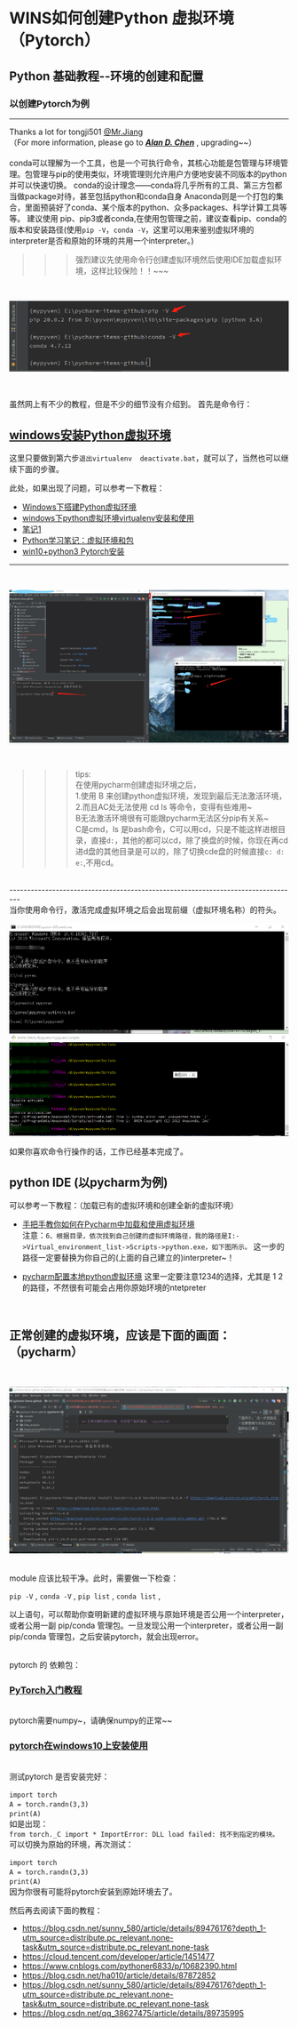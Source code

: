 # WINS如何创建Python 虚拟环境（Pytorch）
## Python 基础教程--环境的创建和配置
### 以创建Pytorch为例

----------------------------------------------
Thanks a lot for tongji501 [@Mr.Jiang](https://baike.baidu.com/item/吴彦祖/182990?fr=aladdin)<br>
（For more information, please go to ***[Alan D. Chen](https://github.com/Alan-D-Chen/Python-ABC)*** , upgrading~~）<br>  
conda可以理解为一个工具，也是一个可执行命令，其核心功能是包管理与环境管理。包管理与pip的使用类似，环境管理则允许用户方便地安装不同版本的python并可以快速切换。 conda的设计理念——conda将几乎所有的工具、第三方包都当做package对待，甚至包括python和conda自身 Anaconda则是一个打包的集合，里面预装好了conda、某个版本的python、众多packages、科学计算工具等等。
建议使用 pip、pip3或者conda,在使用包管理之前，建议查看pip、conda的版本和安装路径(使用`pip -V`，`conda -V`，这里可以用来鉴别虚拟环境的interpreter是否和原始的环境的共用一个interpreter。)
<br>
>>>强烈建议先使用命令行创建虚拟环境然后使用IDE加载虚拟环境，这样比较保险！！~~~
<br>

![图片1](https://github.com/Alan-D-Chen/Python-ABC/blob/master/%E5%BE%AE%E4%BF%A1%E5%9B%BE%E7%89%87_20200330200813.png)

<br>

虽然网上有不少的教程，但是不少的细节没有介绍到。
首先是命令行：
## [windows安装Python虚拟环境](https://www.cnblogs.com/sisa/p/10824191.html)
这里只要做到第六步`退出virtualenv  deactivate.bat`，就可以了，当然也可以继续下面的步骤。

此处，如果出现了问题，可以参考一下教程：
* [Windows下搭建Python虚拟环境](https://www.jianshu.com/p/ad2d8ee4a679)
* [windows下python虚拟环境virtualenv安装和使用](https://www.cnblogs.com/sunyllove/p/9748995.html)
* [笔记1](https://www.jianshu.com/p/3b9b218b66a3)
* [Python学习笔记：虚拟环境和包](https://blog.csdn.net/lvsehaiyang1993/article/details/82749360)
* [win10+python3 Pytorch安装](https://blog.csdn.net/ZHUJIYAO/article/details/89554096)

---------------------------------------------------------------------------

<br>

![图片2](https://github.com/Alan-D-Chen/Python-ABC/blob/master/Inked%E5%BE%AE%E4%BF%A1%E5%9B%BE%E7%89%87_20200330182919_LI.jpg)

<br>

>>> tips:<br>在使用pycharm创建虚拟环境之后，<br> 
1.使用 B 来创建python虚拟环境，发现到最后无法激活环境，<br> 
2.而且AC处无法使用 cd ls 等命令，变得有些难用~<br> 
B无法激活环境很有可能跟pycharm无法区分pip有关系~<br>C是cmd，ls 是bash命令，C可以用cd，只是不能这样进根目录，直接`d:`，其他的都可以cd，除了换盘的时候，你现在再cd 进d盘的其他目录是可以的，除了切换cde盘的时候直接`c: d: e:`,不用cd。
<br>
---------------------------------------------------------------------------------
<br>
当你使用命令行，激活完成虚拟环境之后会出现前缀（虚拟环境名称）的符头。
<br>

![图片3](https://github.com/Alan-D-Chen/Python-ABC/blob/master/%E5%BE%AE%E4%BF%A1%E5%9B%BE%E7%89%87_20200330200821.png)

如果你喜欢命令行操作的话，工作已经基本完成了。<br>


## python IDE (以pycharm为例)

可以参考一下教程：（加载已有的虚拟环境和创建全新的虚拟环境）
* [手把手教你如何在Pycharm中加载和使用虚拟环境](https://www.cnblogs.com/dcpeng/p/12257331.html)<br>
  注意：`6、根据目录，依次找到自己创建的虚拟环境路径，我的路径是I:->Virtual_environment_list->Scripts->python.exe，如下图所示。`
  这一步的路径一定要替换为你自己的(上面的自己建立的)interpreter~！
* [pycharm配置本地python虚拟环境](https://blog.csdn.net/guying4875/article/details/80905472)
  这里一定要注意1234的选择，尤其是 1 2 的路径，不然很有可能会占用你原始环境的ntetpreter
  
  <br>
  
 ## 正常创建的虚拟环境，应该是下面的画面：（pycharm）
 
 <br>
 
 ![图片4](https://github.com/Alan-D-Chen/Python-ABC/blob/master/%E5%BE%AE%E4%BF%A1%E5%9B%BE%E7%89%87_20200330200835.png)
 
 <br> 
module 应该比较干净。此时，需要做一下检查：

 `pip -V` , `conda -V` , `pip list` , `conda list` ,
 <br>
 
 以上语句，可以帮助你查明新建的虚拟环境与原始环境是否公用一个interpreter，或者公用一副 pip/conda 管理包。一旦发现公用一个interpreter，或者公用一副 pip/conda 管理包，之后安装pytorch，就会出现error。
 
 <br>
 pytorch 的 依赖包：
 <br>
 
 ### [PyTorch入门教程](https://www.jianshu.com/p/d66319506dd7)
 
 <br>
 pytorch需要numpy~，请确保numpy的正常~~
 <br>
 
 ### [pytorch在windows10上安装使用](https://blog.csdn.net/cuixing001/article/details/81952116)
 
 <br>
 测试pytorch 是否安装完好：
 <br>
 
 `import torch`
 <br>
 `A = torch.randn(3,3)`
 <br>
 `print(A)`
 <br>
 如是出现：<br>
 `from torch._C import * ImportError: DLL load failed: 找不到指定的模块。`
 <br>
 可以切换为原始的环境，再次测试：
 <br>
 
 `import torch`
 <br>
 `A = torch.randn(3,3)`
 <br>
 `print(A)`
 <br>
  因为你很有可能将pytorch安装到原始环境去了。
  
然后再去阅读下面的教程：
 
* https://blog.csdn.net/sunny_580/article/details/89476176?depth_1-utm_source=distribute.pc_relevant.none-task&utm_source=distribute.pc_relevant.none-task
* https://cloud.tencent.com/developer/article/1451477
* https://www.cnblogs.com/pythoner6833/p/10682390.html
* https://blog.csdn.net/ha010/article/details/87872852
* https://blog.csdn.net/sunny_580/article/details/89476176?depth_1-utm_source=distribute.pc_relevant.none-task&utm_source=distribute.pc_relevant.none-task
* https://blog.csdn.net/qq_38627475/article/details/89735995
